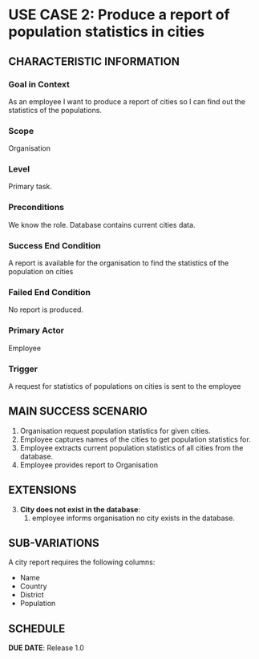 # USE CASE 2: Produce a report of population statistics in cities

## CHARACTERISTIC INFORMATION

### Goal in Context

As an employee I want to produce a report of cities so I can find out the statistics of the populations.
### Scope

Organisation

### Level

Primary task.

### Preconditions

We know the role.  Database contains current cities data.

### Success End Condition

A report is available for the organisation to find the statistics of the population on cities

### Failed End Condition

No report is produced.

### Primary Actor

Employee

### Trigger

A request for statistics of populations on cities is sent to the employee

## MAIN SUCCESS SCENARIO

1. Organisation request population statistics for given cities.
2. Employee captures names of the cities to get population statistics for.
3. Employee extracts current population statistics of all cities from the database.
4. Employee provides report to Organisation


## EXTENSIONS

3. **City does not exist in the database**:
    1. employee informs organisation no city exists in the database.

## SUB-VARIATIONS

A city report requires the following columns:

- Name
- Country
- District
- Population

## SCHEDULE

**DUE DATE**: Release 1.0